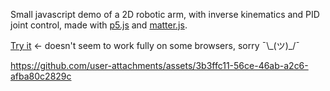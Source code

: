 Small javascript demo of a 2D robotic arm, with inverse kinematics and PID joint control, made with [p5.js](https://p5js.org/) and [matter.js](https://brm.io/matter-js/).

[Try it](https://htmlpreview.github.io/?https://github.com/m3at/tiny_projects/blob/main/20250130-js-robot-arm/index_minified.html)  ← doesn't seem to work fully on some browsers, sorry ¯\\\_(ツ)\_/¯


https://github.com/user-attachments/assets/3b3ffc11-56ce-46ab-a2c6-afba80c2829c

